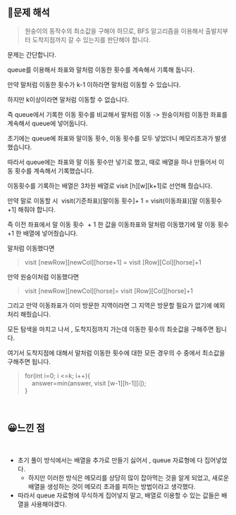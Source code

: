 ## 🔎문제 해석

> 원숭이의 동작수의 최소값을 구해야 하므로, BFS 알고리즘을 이용해서 출발지부터 도착지점까지 갈 수 있는지를 판단해야 합니다.

문제는 간단합니다.

queue를 이용해서 좌표와 말처럼 이동한 횟수를 계속해서 기록해 둡니다.

만약 말처럼 이동한 횟수가 k-1 이하라면 말처럼 이동할 수 있습니다.

하지만 k이상이라면 말처럼 이동할 수 없습니다.

즉 queue에서 기록한 이동 횟수를 비교해서 말처럼 이동 -> 원숭이처럼 이동한 좌표를 계속해서 queue에 넣어둡니다.

초기에는 queue에 좌표와 말이동 횟수, 이동 횟수를 모두 넣었더니 메모리초과가 발생했습니다.

따라서 queue에는 좌표와 말 이동 횟수만 넣기로 했고, 때로 배열을 하나 만들어서 이동 횟수를 계속해서 기록했습니다.

이동횟수를 기록하는 배열은 3차원 배열로 visit \[h\]\[w\]\[k+1\]로 선언해 줬습니다.

만약 말로 이동할 시  visit(기준좌표)\[말이동 횟수\]+ 1 = visit(이동좌표)\[말 이동횟수 +1\] 해줘야 합니다.

즉 이전 좌표에서 말 이동 횟수  + 1 한 값을 이동좌표와 말처럼 이동했기에 말 이동 횟수+1 한 배열에 넣어줬습니다.

말처럼 이동했다면

> visit \[newRow\]\[newCol\]\[horse+1\] = visit \[Row\]\[Col\]\[horse\]+1

만약 원숭이처럼 이동했다면

> visit \[newRow\]\[newCol\]\[horse\]= visit \[Row\]\[Col\]\[horse\]+1

그리고 만약 이동좌표가 이미 방문한 지역이라면 그 지역은 방문할 필요가 없기에 예외처리 해줬습니다.

모든 탐색을 마치고 나서 , 도착지점까지 가는데 이동한 횟수의 최솟값을 구해주면 됩니다.

여기서 도착지점에 대해서 말처럼 이동한 횟수에 대한 모든 경우의 수 중에서 최소값을 구해주면 됩니다.

> for(int i=0; i <=k; i++){  
>     answer=min(answer, visit \[w-1\]\[h-1\]\[i\]);  
> }

​
## 😀느낀 점
​
-   초기 풀이 방식에서는 배열을 추가로 만들기 싫어서 , queue 자료형에 다 집어넣었다.
    -   하지만 이러한 방식은 메모리를 상당히 많이 잡아먹는 것을 알게 되었고, 새로운 배열을 생성하는 것이 메모리 초과를 피하는 방법이라고 생각했다.
-   따라서 queue 자료형에 무식하게 집어넣지 말고, 배열로 이용할 수 있는 값들은 배열을 사용해야겠다.
